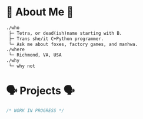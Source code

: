 # 🦊 About Me 🦊
```html
./who
 ├─ Tetra, or dead(ish)name starting with B.
 ├─ Trans she/it C+Python programmer.
 └─ Ask me about foxes, factory games, and manhwa.
./where
 └─ Richmond, VA, USA
./why
 └─ why not
```

# 🗣️ Projects 🗣️
```c
/* WORK IN PROGRESS */
```
